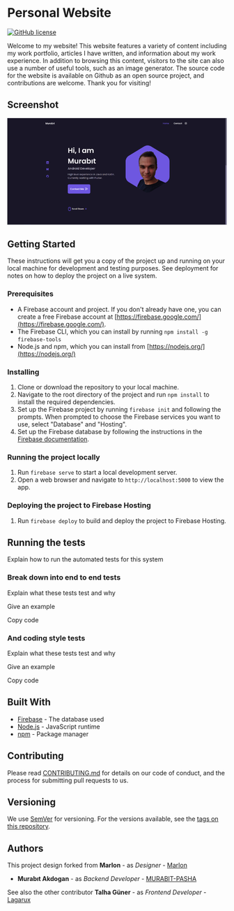 
# Personal Website

[![GitHub license](https://img.shields.io/github/license/Murabit-the-Magnificent/Murabit-the-Magnificent.github.io.svg)](https://github.com/Murabit-the-Magnificent/Murabit-the-Magnificent.github.io/master/LICENSE)

Welcome to my website! This website features a variety of content including my work portfolio, articles I have written, and information about my work experience. In addition to browsing this content, visitors to the site can also use a number of useful tools, such as an image generator. The source code for the website is available on Github as an open source project, and contributions are welcome. Thank you for visiting!

## Screenshot

![MURABIT-PASHA Banner](https://github.com/MURABIT-PASHA/Images/blob/main/web_home_screenshot.png)

## Getting Started

These instructions will get you a copy of the project up and running on your local machine for development and testing purposes. See deployment for notes on how to deploy the project on a live system.

### Prerequisites

- A Firebase account and project. If you don't already have one, you can create a free Firebase account at [https://firebase.google.com/](https://firebase.google.com/).
- The Firebase CLI, which you can install by running `npm install -g firebase-tools`
- Node.js and npm, which you can install from [https://nodejs.org/](https://nodejs.org/)

### Installing

1. Clone or download the repository to your local machine.
2. Navigate to the root directory of the project and run `npm install` to install the required dependencies.
3. Set up the Firebase project by running `firebase init` and following the prompts. When prompted to choose the Firebase services you want to use, select "Database" and "Hosting".
4. Set up the Firebase database by following the instructions in the [Firebase documentation](https://firebase.google.com/docs/database/web/start).

### Running the project locally

1. Run `firebase serve` to start a local development server.
2. Open a web browser and navigate to `http://localhost:5000` to view the app.

### Deploying the project to Firebase Hosting

1. Run `firebase deploy` to build and deploy the project to Firebase Hosting.

## Running the tests

Explain how to run the automated tests for this system

### Break down into end to end tests

Explain what these tests test and why

Give an example

Copy code

### And coding style tests

Explain what these tests test and why

Give an example

Copy code

## Built With

* [Firebase](https://firebase.google.com/) - The database used
* [Node.js](https://nodejs.org/) - JavaScript runtime
* [npm](https://www.npmjs.com/) - Package manager

## Contributing

Please read [CONTRIBUTING.md](https://gist.github.com/PurpleBooth/b24679402957c63ec426) for details on our code of conduct, and the process for submitting pull requests to us.

## Versioning

We use [SemVer](http://semver.org/) for versioning. For the versions available, see the [tags on this repository](https://github.com/Murabit-the-Magnificent/Murabit-the-Magnificent.github.io/REPO/tags).

## Authors

This project design forked from **Marlon** - as *Designer* - [Marlon](https://github.com/bedimcode)

* **Murabıt Akdogan** - as *Backend Developer* - [MURABIT-PASHA](https://github.com/MURABIT-PASHA)

See also the other contributor **Talha Güner** - as *Frontend Developer* - [Lagarux](https://github.com/Lagarux)
